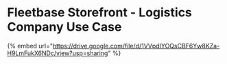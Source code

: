 # Fleetbase Storefront - Logistics Company Use Case

{% embed url="https://drive.google.com/file/d/1VVpdIYOQsCBF6Yw8KZa-H9LmFukX6NDc/view?usp=sharing" %}



